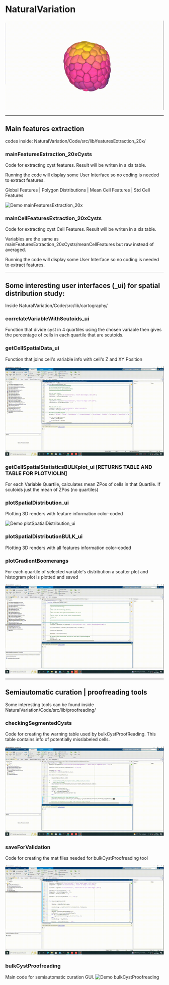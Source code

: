 # NaturalVariation

![RepositoryPresentation](https://github.com/ComplexOrganizationOfLivingMatter/NaturalVariation/blob/main/Code/src/lib/tutorials/repositoryPresentation.gif)

---

## Main features extraction

codes inside: 
NaturalVariation/Code/src/lib/featuresExtraction_20x/

### mainFeaturesExtraction_20xCysts

Code for extracting cyst features.
Result will be writen in a xls table.

Running the code will display some User Interface  so no coding is needed to extract features.

Global Features | Polygon Distributions | Mean Cell Features | Std Cell Features


![Demo mainFeaturesExtraction_20x](https://github.com/ComplexOrganizationOfLivingMatter/NaturalVariation/blob/main/Code/src/lib/tutorials/mainFeatureExtraction_20x.gif)

### mainCellFeaturesExtraction_20xCysts

Code for extracting cyst Cell Features.
Result will be writen in a xls table.

Variables are the same as mainFeaturesExtraction_20xCysts/meanCellFeatures but raw
instead of averaged.

Running the code will display some User Interface  so no coding is needed to extract features.

---

## Some interesting user interfaces (_ui) for spatial distribution study:

Inside NaturalVariation/Code/src/lib/cartography/

### correlateVariableWithScutoids_ui
Function that divide cyst in 4 quartiles 
using the chosen variable
then gives the percentage of cells in each quartile
that are scutoids.

### getCellSpatialData_ui
Function that joins cell's variable info with cell's Z and XY Position

![Demo getCellSpatialData_ui](https://github.com/ComplexOrganizationOfLivingMatter/NaturalVariation/blob/main/Code/src/lib/tutorials/getCellSpatialData_ui.gif)
   
### getCellSpatialStatisticsBULKplot_ui [RETURNS TABLE AND TABLE FOR PLOTVIOLIN]
For each Variable Quartile, calculates mean ZPos of cells in that Quartile.
If scutoids just the mean of ZPos (no quartiles)
    
### plotSpatialDistribution_ui
Plotting 3D renders with feature information color-coded

![Demo plotSpatialDistribution_ui](https://github.com/ComplexOrganizationOfLivingMatter/NaturalVariation/blob/main/Code/src/lib/tutorials/plotSpatialDistribution_ui.gif)

### plotSpatialDistributionBULK_ui
Plotting 3D renders with all features information color-coded

### plotGradientBoomerangs
For each quartile of selected variable's distribution
a scatter plot and histogram plot is plotted and saved

![Demo plotGradientBoomerangs](https://github.com/ComplexOrganizationOfLivingMatter/NaturalVariation/blob/main/Code/src/lib/tutorials/plotGradientBoomerangs.gif)

---

## Semiautomatic curation | proofreading tools

Some interesting tools can be found inside NaturalVariation/Code/src/lib/proofreading/

### checkingSegmentedCysts
Code for creating the warning table used by bulkCystProofReading.
This table contains info of potentially misslabeled cells.

![Demo checkingSegmentedCysts](https://github.com/ComplexOrganizationOfLivingMatter/NaturalVariation/blob/main/Code/src/lib/tutorials/checkingSegmentedCysts.gif)

### saveForValidation
Code for creating the mat files needed for bulkCystProofreading tool

![Demo checkingSegmentedCysts](https://github.com/ComplexOrganizationOfLivingMatter/NaturalVariation/blob/main/Code/src/lib/tutorials/saveForValidation.gif)

### bulkCystProofreading
Main code for semiautomatic curation GUI.
![Demo bulkCystProofreading](https://github.com/ComplexOrganizationOfLivingMatter/NaturalVariation/blob/main/Code/src/lib/tutorials/bulkCystProofReading.gif)
